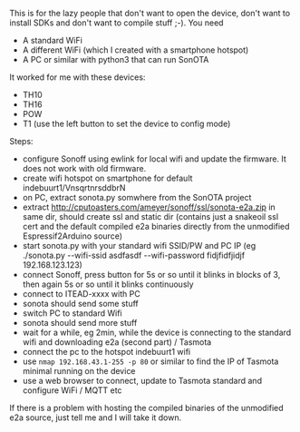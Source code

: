 This is for the lazy people that don't want to open the device, don't want to install SDKs and don't want to compile stuff ;-). You need
* A standard WiFi
* A different WiFi (which I created with a smartphone hotspot)
* A PC or similar with python3 that can run SonOTA

It worked for me with these devices:
* TH10
* TH16
* POW
* T1 (use the left button to set the device to config mode)

Steps:
* configure Sonoff using ewlink for local wifi and update the firmware. It does not work with old firmware.
* create wifi hotspot on smartphone for default indebuurt1/VnsqrtnrsddbrN
* on PC, extract sonota.py somwhere from the SonOTA project
* extract http://cputoasters.com/ameyer/sonoff/ssl/sonota-e2a.zip in same dir, should create ssl and static dir (contains just a snakeoil ssl cert and the default compiled e2a binaries directly from the unmodified Espressif2Arduino source)
* start sonota.py with your standard wifi SSID/PW and PC IP (eg ./sonota.py --wifi-ssid asdfasdf --wifi-password fidjfidfjidjf 192.168.123.123)
* connect Sonoff, press button for 5s or so until it blinks in blocks of 3, then again 5s or so until it blinks continuously
* connect to ITEAD-xxxx with PC
* sonota should send some stuff
* switch PC to standard Wifi
* sonota should send more stuff
* wait for a while, eg 2min, while the device is connecting to the standard wifi and downloading e2a (second part) / Tasmota
* connect the pc to the hotspot indebuurt1 wifi
* use `nmap 192.168.43.1-255 -p 80` or similar to find the IP of Tasmota minimal running on the device
* use a web browser to connect, update to Tasmota standard and configure WiFi / MQTT etc

If there is a problem with hosting the compiled binaries of the unmodified e2a source, just tell me and I will take it down.